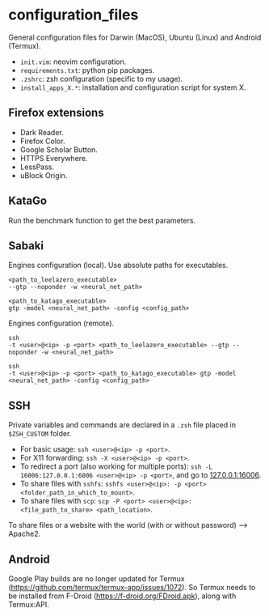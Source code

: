 # configuration_files

General configuration files for Darwin (MacOS), Ubuntu (Linux) and Android (Termux).

- `init.vim`: neovim configuration.
- `requirements.txt`: python pip packages.
- `.zshrc`: zsh configuration (specific to my usage).
- `install_apps_X.*`: installation and configuration script for system X.

## Firefox extensions

- Dark Reader.
- Firefox Color.
- Google Scholar Button.
- HTTPS Everywhere.
- LessPass.
- uBlock Origin.

## KataGo

Run the benchmark function to get the best parameters.

## Sabaki

Engines configuration (local).
Use absolute paths for executables.

```shell
<path_to_leelazero_executable>
--gtp --noponder -w <neural_net_path>

<path_to_katago_executable>
gtp -model <neural_net_path> -config <config_path>
```

Engines configuration (remote).

```shell
ssh
-t <user>@<ip> -p <port> <path_to_leelazero_executable> --gtp --noponder -w <neural_net_path>

ssh
-t <user>@<ip> -p <port> <path_to_katago_executable> gtp -model <neural_net_path> -config <config_path>
```

## SSH

Private variables and commands are declared in a `.zsh` file placed in `$ZSH_CUSTOM` folder.

- For basic usage: `ssh <user>@<ip> -p <port>`.
- For X11 forwarding: `ssh -X <user>@<ip> -p <port>`.
- To redirect a port (also working for multiple ports): `ssh -L 16006:127.0.0.1:6006 <user>@<ip> -p <port>`, and go to [127.0.0.1:16006](127.0.0.1:16006).
- To share files with `sshfs`: `sshfs <user>@<ip>: -p <port> <folder_path_in_which_to_mount>`.
- To share files with `scp`: `scp -P <port> <user>@<ip>:<file_path_to_share> <path_location>`.

To share files or a website with the world (with or without password) --> Apache2.

## Android

Google Play builds are no longer updated for Termux (https://github.com/termux/termux-app/issues/1072).
So Termux needs to be installed from F-Droid (https://f-droid.org/FDroid.apk), along with Termux:API.
